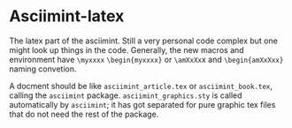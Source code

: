 # Asciimint-latex

The latex part of the asciimint. Still a very personal code complex but one might look up things in the code. Generally, the new macros and environment have `\myxxxx` `\begin{myxxxx}` or `\amXxXx`x and  `\begin{amXxXxx}` naming convetion.

A docment should be like `asciimint_article.tex` or `asciimint_book.tex`, calling the `asciimint` package. `asciimint_graphics.sty` is called automatically by  `asciimint`; it has got separated for pure graphic tex files that do not need the rest of the package.
